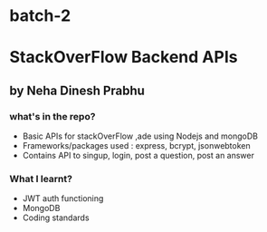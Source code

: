 # batch-2

# StackOverFlow Backend APIs

## by Neha Dinesh Prabhu

### what's in the repo?

- Basic APIs for stackOverFlow ,ade using Nodejs and mongoDB
- Frameworks/packages used : express, bcrypt, jsonwebtoken
- Contains API to singup, login, post a question, post an answer

### What I learnt?
- JWT auth functioning
- MongoDB
- Coding standards

